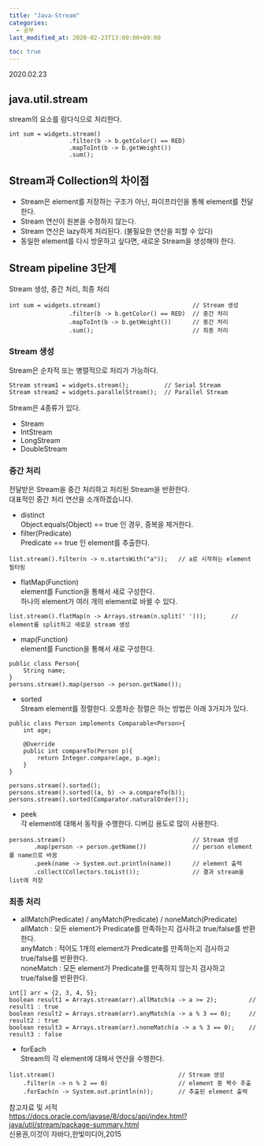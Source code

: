 ```yaml
---
title: "Java-Stream"
categories: 
  - 공부
last_modified_at: 2020-02-23T13:00:00+09:00

toc: true
---
```

2020.02.23

## java.util.stream
stream의 요소를 람다식으로 처리한다.

```
int sum = widgets.stream()
                 .filter(b -> b.getColor() == RED)
                 .mapToInt(b -> b.getWeight())
                 .sum();
```

## Stream과 Collection의 차이점
- Stream은 element를 저장하는 구조가 아닌, 파이프라인을 통해 element를 전달한다.
- Stream 연산이 원본을 수정하지 않는다.
- Stream 연산은 lazy하게 처리된다. (불필요한 연산을 피할 수 있다)
- 동일한 element를 다시 방문하고 싶다면, 새로운 Stream을 생성해야 한다.

## Stream pipeline 3단계
Stream 생성, 중간 처리, 최종 처리

```
int sum = widgets.stream()                          // Stream 생성
                 .filter(b -> b.getColor() == RED)  // 중간 처리
                 .mapToInt(b -> b.getWeight())      // 중간 처리
                 .sum();                            // 최종 처리
```

### Stream 생성
Stream은 순차적 또는 병렬적으로 처리가 가능하다.

```
Stream stream1 = widgets.stream();          // Serial Stream
Stream stream2 = widgets.parallelStream();  // Parallel Stream
```

Stream은 4종류가 있다.
- Stream
- IntStream
- LongStream
- DoubleStream

### 중간 처리
전달받은 Stream을 중간 처리하고 처리된 Stream을 반환한다.<br>
대표적인 중간 처리 연산을 소개하겠습니다.<br>

- distinct<br>
Object.equals(Object) == true 인 경우, 중복을 제거한다.
- filter(Predicate)<br>
Predicate == true 인 element를 추출한다.

```
list.stream().filter(n -> n.startsWith("a"));   // a로 시작하는 element 필터링
```

- flatMap(Function)<br>
element를 Function을 통해서 새로 구성한다.<br>
하나의 element가 여러 개의 element로 바뀔 수 있다.

```
list.stream().flatMap(n -> Arrays.stream(n.split(' ')));       // element를 split하고 새로운 stream 생성 
```

- map(Function)<br>
element를 Function을 통해서 새로 구성한다.<br>

```
public class Person{
    String name;
}
persons.stream().map(person -> person.getName());
```

- sorted<br>
Stream element를 정렬한다. 오름차순 정렬은 하는 방법은 아래 3가지가 있다.

```
public class Person implements Comparable<Person>{
    int age;

    @Override
    public int compareTo(Person p){
        return Integer.compare(age, p.age);
    }
}

persons.stream().sorted();
persons.stream().sorted((a, b) -> a.compareTo(b));
persons.stream().sorted(Comparator.naturalOrder());
```

- peek<br>
각 element에 대해서 동작을 수행한다. 디버깅 용도로 많이 사용한다.

```
persons.stream()                                    // Stream 생성
       .map(person -> person.getName())             // person element를 name으로 바꿈
       .peek(name -> System.out.println(name))      // element 출력
       .collect(Collectors.toList());               // 결과 stream을 list에 저장
```

### 최종 처리
- allMatch(Predicate) / anyMatch(Predicate) / noneMatch(Predicate) <br>
allMatch : 모든 element가 Predicate를 만족하는지 검사하고 true/false를 반환한다.<br>
anyMatch : 적어도 1개의 element가 Predicate를 만족하는지 검사하고 true/false를 반환한다.<br>
noneMatch : 모든 element가 Predicate를 만족하지 않는지 검사하고 true/false를 반환한다. 

```
int[] arr = {2, 3, 4, 5};
boolean result1 = Arrays.stream(arr).allMatch(a -> a >= 2);         // result1 : true
boolean result2 = Arrays.stream(arr).anyMatch(a -> a % 3 == 0);     // result2 : true
boolean result3 = Arrays.stream(arr).noneMatch(a -> a % 3 == 0);    // result3 : false     
```

- forEach<br>
Stream의 각 element에 대해서 연산을 수행한다.

```
list.stream()                                   // Stream 생성
    .filter(n -> n % 2 == 0)                    // element 중 짝수 추출                  
    .forEach(n -> System.out.println(n));       // 추출된 element 출력
```

참고자료 및 서적<br>
https://docs.oracle.com/javase/8/docs/api/index.html?java/util/stream/package-summary.html<br>
신용권,이것이 자바다,한빛미디어,2015
